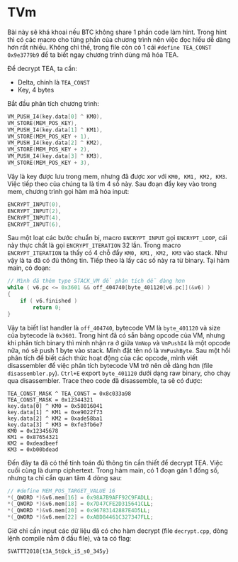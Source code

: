 # TVm

Bài này sẽ khá khoai nếu BTC không share 1 phần code làm hint. Trong hint thì có các macro cho từng phần của chương trình nên việc đọc hiểu dễ dàng hơn rất nhiều. Không chỉ thế, trong file còn có 1 cái ```#define TEA_CONST 0x9e3779b9``` để ta biết ngay chương trình dùng mã hóa TEA.

Để decrypt TEA, ta cần:
- Delta, chính là ```TEA_CONST```
- Key, 4 bytes

Bắt đầu phân tích chương trình:

``` cpp
VM_PUSH_I4(key.data[0] ^ KM0),
VM_STORE(MEM_POS_KEY),
VM_PUSH_I4(key.data[1] ^ KM1),
VM_STORE(MEM_POS_KEY + 1),
VM_PUSH_I4(key.data[2] ^ KM2),
VM_STORE(MEM_POS_KEY + 2),
VM_PUSH_I4(key.data[3] ^ KM3),
VM_STORE(MEM_POS_KEY + 3),
```

Vậy là key được lưu trong mem, nhưng đã được xor với ```KM0, KM1, KM2, KM3```. Việc tiếp theo của chúng ta là tìm 4 số này. Sau đoạn đẩy key vào trong mem, chương trình gọi hàm mã hóa input:

``` cpp
ENCRYPT_INPUT(0),
ENCRYPT_INPUT(2),
ENCRYPT_INPUT(4),
ENCRYPT_INPUT(6),
```

Sau một loạt các bước chuẩn bị, macro ```ENCRYPT_INPUT``` gọi ```ENCRYPT_LOOP```, cái này thực chất là gọi ```ENCRYPT_ITERATION``` 32 lần. Trong macro ```ENCRYPT_ITERATION``` ta thấy có 4 chỗ đẩy ```KM0, KM1, KM2, KM3``` vào stack. Như vậy là ta đã có đủ thông tin. Tiếp theo là lấy các số này ra từ binary. Tại hàm main, có đoạn:

``` cpp
// Mình đã thêm type STACK_VM để phân tích dễ dàng hơn
while ( v6.pc <= 0x3601 && off_404740[byte_401120[v6.pc]](&v6) )
{
    if ( v6.finished )
        return 0;
}
```

Vậy ta biết list handler là ```off_404740```, bytecode VM là ```byte_401120``` và size của bytecode là ```0x3601```. Trong hint đã có sẵn bảng opcode của VM, nhưng khi phân tích binary thì mình nhận ra ở giữa ```VmNop``` và ```VmPushI4``` là một opcode nữa, nó sẽ push 1 byte vào stack. Mình đặt tên nó là ```VmPushByte```. Sau một hồi phân tích để biết cách thức hoạt động của các opcode, mình viết disassembler để việc phân tích bytecode VM trở nên dễ dàng hơn (file ```disassembler.py```). ```Ctrl+E``` export ```byte_401120``` dưới dạng raw binary, cho chạy qua disassembler. Trace theo code đã disassemble, ta sẽ có được:

```
TEA_CONST_MASK ^ TEA_CONST = 0x8c033a98
TEA_CONST_MASK = 0x12344321
key.data[0] ^ KM0 = 0x58016041
key.data[1] ^ KM1 = 0xe9022f73
key.data[2] ^ KM2 = 0xade58ba1
key.data[3] ^ KM3 = 0xfe3fb6e7
KM0 = 0x12345678
KM1 = 0x87654321
KM2 = 0xdeadbeef
KM3 = 0xb00bdead
```

Đến đây ta đã có thể tính toán đủ thông tin cần thiết để decrypt TEA. Việc cuối cùng là dump ciphertext. Trong hàm main, có 1 đoạn gán 1 đống số, nhưng ta chỉ cần quan tâm 4 dòng sau:

``` cpp
// #define MEM_POS_TARGET_VALUE 16
*(_QWORD *)&v6.mem[16] = 0x98A7B9AFF92C9FADLL;
*(_QWORD *)&v6.mem[18] = 0x7D47CFE2D315641CLL;
*(_QWORD *)&v6.mem[20] = 0x96783142887E4D5LL;
*(_QWORD *)&v6.mem[22] = 0xABD84461C327347FLL;
```

Giờ chỉ cần input các dữ liệu đã có cho hàm decrypt (file ```decrypt.cpp```, dòng lệnh compile nằm ở đầu file), và ta có flag:

```
SVATTT2018{t3A_5t@ck_i5_s0_345y}
```
